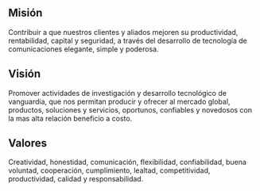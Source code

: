 ## Misión

Contribuir a que nuestros clientes y aliados mejoren su productividad, rentabilidad, capital y seguridad, a través del desarrollo de tecnología de comunicaciones elegante, simple y poderosa.

## Visión

Promover actividades de investigación y desarrollo tecnológico de vanguardia, que nos permitan producir y ofrecer al mercado global, productos, soluciones y servicios, oportunos, confiables y novedosos con la mas alta relación beneficio a costo.

## Valores

Creatividad, honestidad, comunicación, flexibilidad, confiabilidad, buena voluntad, cooperación, cumplimiento, lealtad, competitividad, productividad, calidad y responsabilidad.

